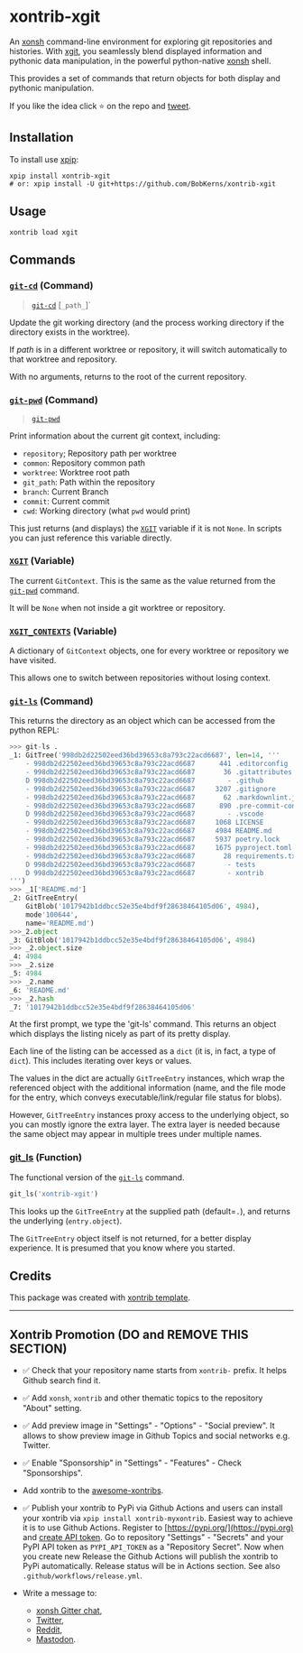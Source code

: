 # xontrib-xgit

An [xonsh](https://xon.sh) command-line environment for exploring git repositories and histories. With [xgit](https://xon.sh/customization.html#updating-xonsh), you seamlessly blend displayed information and pythonic data manipulation, in the powerful python-native [xonsh](https://xon.sh) shell.

This provides a set of commands that return objects for both display and pythonic manipulation.

If you like the idea click ⭐ on the repo and <a href="https://twitter.com/intent/tweet?text=Nice%20xontrib%20for%20the%20xonsh%20shell!&url=https://github.com/BobKerns/xontrib-xgit" target="_blank">tweet</a>.

## Installation

To install use [xpip](https://xon.sh/customization.html#updating-xonsh):

```xsh
xpip install xontrib-xgit
# or: xpip install -U git+https://github.com/BobKerns/xontrib-xgit
```

## Usage

```xsh
xontrib load xgit
```

## Commands

### [`git-cd`](#git-cd-command) (Command)

> [`git-cd`](#git-cd-command) [`_path_`]`

Update the git working directory (and the process working directory if the directory exists in the worktree).

If _path_ is in a different worktree or repository, it will switch automatically to that worktree and repository.

With no arguments, returns to the root of the current repository.

### [`git-pwd`](xgit-pwd-command) (Command)

> [`git-pwd`](xgit-pwd-command)

Print information about the current git context, including:

- `repository`; Repository path per worktree
- `common`: Repository common path
- `worktree`: Worktree root path
- `git_path`: Path within the repository
- `branch`: Current Branch
- `commit`: Current commit
- `cwd`: Working directory (what `pwd` would print)

This just returns (and displays) the [`XGIT`](#xgit-variable) variable if it is not `None`. In scripts you can just reference this variable directly.

### [`XGIT`](#xgit-variable) (Variable)

The current `GitContext`. This is the same as the value returned from the [`git-pwd`](#git-pwd-command) command.

It will be `None` when not inside a git worktree or repository.

### [`XGIT_CONTEXTS`](#xgit_contexts-variable) (Variable)

A dictionary of `GitContext` objects, one for every worktree or repository we have visited.

This allows one to switch between repositories without losing context.

### [`git-ls`](#git-ls-command) (Command)

This returns the directory as an object which can be accessed from the python REPL:

```python
>>> git-ls .
_1: GitTree('998db2d22502eed36bd39653c8a793c22acd6687', len=14, '''
    - 998db2d22502eed36bd39653c8a793c22acd6687      441 .editorconfig
    - 998db2d22502eed36bd39653c8a793c22acd6687       36 .gitattributes
    D 998db2d22502eed36bd39653c8a793c22acd6687        - .github
    - 998db2d22502eed36bd39653c8a793c22acd6687     3207 .gitignore
    - 998db2d22502eed36bd39653c8a793c22acd6687       62 .markdownlint.json
    - 998db2d22502eed36bd39653c8a793c22acd6687      890 .pre-commit-config.yaml
    D 998db2d22502eed36bd39653c8a793c22acd6687        - .vscode
    - 998db2d22502eed36bd39653c8a793c22acd6687     1068 LICENSE
    - 998db2d22502eed36bd39653c8a793c22acd6687     4984 README.md
    - 998db2d22502eed36bd39653c8a793c22acd6687     5937 poetry.lock
    - 998db2d22502eed36bd39653c8a793c22acd6687     1675 pyproject.toml
    - 998db2d22502eed36bd39653c8a793c22acd6687       28 requirements.txt
    D 998db2d22502eed36bd39653c8a793c22acd6687        - tests
    D 998db2d22502eed36bd39653c8a793c22acd6687        - xontrib
''')
>>> _1['README.md']
_2: GitTreeEntry(
    GitBlob('1017942b1ddbcc52e35e4bdf9f28638464105d06', 4984),
    mode'100644',
    name='README.md')
>>>_2.object
_3: GitBlob('1017942b1ddbcc52e35e4bdf9f28638464105d06', 4984)
>>> _2.object.size
_4: 4984
>>> _2.size
_5: 4984
>>> _2.name
_6: 'README.md'
>>> _2.hash
_7: '1017942b1ddbcc52e35e4bdf9f28638464105d06'
```

At the first prompt, we type the 'git-ls' command. This returns an object which
displays the listing nicely as part of its pretty display.

Each line of the listing can be accessed as a `dict` (it is, in fact, a type of `dict`).
This includes iterating over keys or values.

The values in the dict are actually `GitTreeEntry` instances, which wrap the referenced
object with the additional information (name, and the file mode for the entry, which
conveys executable/link/regular file status for blobs).

However, `GitTreeEntry` instances proxy access to the underlying object, so you can mostly ignore the extra layer. The extra layer is needed because the same object may
appear in multiple trees under multiple names.

### [git_ls](#git_ls-function) (Function)

The functional version of the [`git-ls`](#git-ls-command) command.

```python
git_ls('xontrib-xgit')
```

This looks up the `GitTreeEntry` at the supplied path (default=`.`), and returns the underlying (`entry.object`).

The `GitTreeEntry` object itself is not returned, for a better display experience. It is presumed that you know where you started.

## Credits

This package was created with [xontrib template](https://github.com/xonsh/xontrib-template).

--------------------

## Xontrib Promotion (DO and REMOVE THIS SECTION)

- ✅ Check that your repository name starts from `xontrib-` prefix. It helps Github search find it.

- ✅ Add `xonsh`, `xontrib` and other thematic topics to the repository "About" setting.

- ✅ Add preview image in "Settings" - "Options" - "Social preview". It allows to show preview image in Github Topics and social networks e.g. Twitter.

- ✅ Enable "Sponsorship" in "Settings" - "Features" - Check "Sponsorships".

- Add xontrib to the [awesome-xontribs](https://github.com/xonsh/awesome-xontribs).

- ✅ Publish your xontrib to PyPi via Github Actions and users can install your xontrib via `xpip install xontrib-myxontrib`. Easiest way to achieve it is to use Github Actions. Register to [https://pypi.org/](https://pypi.org) and [create API token](https://pypi.org/help/#apitoken). Go to repository "Settings" - "Secrets" and your PyPI API token as `PYPI_API_TOKEN` as a "Repository Secret". Now when you create new Release the Github Actions will publish the xontrib to PyPi automatically. Release status will be in Actions section. See also `.github/workflows/release.yml`.

- Write a message to:
  - [xonsh Gitter chat](https://gitter.im/xonsh/xonsh?utm_source=xontrib-template&utm_medium=xontrib-template-promo&utm_campaign=xontrib-template-promo&utm_content=xontrib-template-promo),
  - [Twitter](https://twitter.com/intent/tweet?text=xonsh%20is%20a%20Python-powered,%20cross-platform,%20Unix-gazing%20shell%20language%20and%20command%20prompt.&url=https://github.com/BobKerns/xontrib-xgit),
  - [Reddit](https://www.reddit.com/r/xonsh),
  - [Mastodon](https://mastodon.online/).
